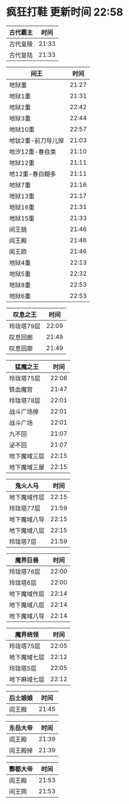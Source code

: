 # 疯狂打鞋 更新时间 22:58

| 古代霸主   | 时间    |
|--------|-------|
| 古代皇陵 | 21:33 |
| 古代皇陆 | 21:33 |

| 间王   | 时间    |
|--------|-------|
| 地狱重 | 21:27 |
| 地狱1重 | 21:31 |
| 地狱2重 | 22:42 |
| 地狱3重 | 22:44 |
| 地狱10重 | 22:57 |
| 地钛2重-前刀导儿掉 | 21:03 |
| 地汐12重-春自类 | 21:10 |
| 地狱12重 | 21:11 |
| 地12重-春白糊多 | 21:11 |
| 地狱7重 | 21:16 |
| 地狱13重 | 21:17 |
| 地狱16重 | 21:31 |
| 地狱15重 | 21:33 |
| 间王兢 | 21:46 |
| 阎王殿 | 21:46 |
| 闻王欧 | 21:46 |
| 地狱4重 | 22:13 |
| 地狱5重 | 22:32 |
| 地狱8重 | 22:53 |
| 地狱6重 | 22:53 |

| 叹息之王   | 时间    |
|--------|-------|
| 玲珑塔79层 | 22:09 |
| 叹息回廊 | 21:49 |
| 叹息回廓 | 21:49 |

| 猛魔之王   | 时间    |
|--------|-------|
| 玲珑塔75层 | 22:06 |
| 铁血魔宫 | 21:47 |
| 玲珑塔78层 | 22:01 |
| 战斗广场掉 | 22:01 |
| 战斗广场 | 22:01 |
| 九不回 | 21:07 |
| 泌不回 | 21:07 |
| 地下魔域三层 | 22:15 |
| 地下魔域三屋 | 22:15 |

| 鬼火人马   | 时间    |
|--------|-------|
| 地下魔域作层 | 22:15 |
| 玲珑塔77层 | 21:59 |
| 地下魔域八导 | 22:15 |
| 地下魔域八层 | 22:15 |
| 玲珑塔7层 | 21:59 |

| 魔界巨兽   | 时间    |
|--------|-------|
| 玲珑塔76层 | 22:00 |
| 玲珑塔6层 | 22:00 |
| 地下魔域作层 | 22:14 |
| 地下魔域八层 | 22:14 |
| 地下魔域八导 | 22:14 |

| 魔界统领   | 时间    |
|--------|-------|
| 玲珑塔75层 | 22:05 |
| 地下魔域七层 | 22:12 |
| 玲珑塔5层 | 22:05 |
| 地下麻域七层 | 22:12 |

| 后土娘娘   | 时间    |
|--------|-------|
| 阎王殿 | 21:45 |

| 东岳大帝   | 时间    |
|--------|-------|
| 阎王殿 | 21:39 |
| 阎王殿掉 | 21:39 |

| 酆都大帝   | 时间    |
|--------|-------|
| 阎王殿 | 21:53 |
| 间王网 | 21:53 |